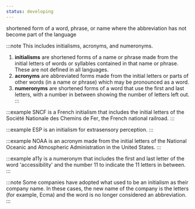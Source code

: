 ```yaml
---
status: developing
---
```


shortened form of a word, phrase, or name where the abbreviation has not become part of the language

:::note
This includes initialisms, acronyms, and numeronyms.

1. **initialisms** are shortened forms of a name or phrase made from the initial letters of words or syllables contained in that name or phrase. These are not defined in all languages.
2. **acronyms** are abbreviated forms made from the initial letters or parts of other words (in a name or phrase) which may be pronounced as a word.
3. **numeronyms** are shortened forms of a word that use the first and last letters, with a number in between showing the number of letters left out.
:::

:::example
SNCF is a French initialism that includes the initial letters of the <span lang="fr">Société Nationale des Chemins de Fer</span>, the French national railroad.
:::

:::example
ESP is an initialism for extrasensory perception.
:::

:::example
NOAA is an acronym made from the initial letters of the National Oceanic and Atmospheric Administration in the United States.
:::

:::example
a11y is a numeronym that includes the first and last letter of the word 'accessibility' and the number 11 to indicate the 11 letters in between.
:::

:::note
Some companies have adopted what used to be an initialism as their company name. In these cases, the new name of the company is the letters (for example, Ecma) and the word is no longer considered an abbreviation.
:::
